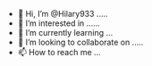 - 👋 Hi, I’m @Hilary933 .....
- 👀 I’m interested in ......
- 🌱 I’m currently learning ...
- 💞️ I’m looking to collaborate on .....
- 📫 How to reach me ...

<!---
Hilary933/Hilary933 is a ✨ special ✨ repository because its `README.md` (this file) appears on your GitHub profile.
You can click the Preview link to take a look at your changes.
--->
